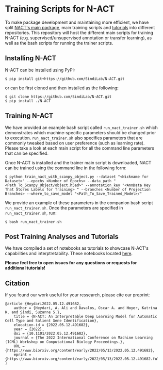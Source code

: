 # Training Scripts for N-ACT
To make package development and maintaining more efficient, we have split [NACT's main package](https://github.com/SindiLab/N-ACT), main training scripts and [tutorials](https://github.com/SindiLab/Tutorials/tree/main/N-ACT) into different repositories. This repository will host the different main scripts for training N-ACT (e.g. supervised/unsupervised annotation or transfer learning), as well as the bash scripts for running the trainer scripts.

## Installing N-ACT
N-ACT can be installed using PyPI:
```
$ pip install git+https://github.com/SindiLab/N-ACT.git
```
or can be first cloned and then installed as the following:
```
$ git clone https://github.com/SindiLab/N-ACT.git
$ pip install ./N-ACT
```

## Training N-ACT
We have provided an example bash script called `run_nact_trainer.sh` which demonstrates which machine-specific parameters should be changed prior to execution. `run_nact_trainer.sh` also specifies parameters that are commonly tweaked based on user preference (such as learning rate). Please take a look at each main script for all the command line parameters that can be specified.

Once N-ACT is installed and the trainer main script is downloaded, NACT can be trained using the command line in the following form:
```
$ python train_nact_with_scanpy_object.py --dataset "<Nickname for Dataset>" --epochs <Number of Epochs> --data_path "<Path_To_Scanpy_Object/object.h5ad>" --annotation_key "<AnnData Key That Stores Labels for Training> " --branches <Number of Projection Branches> --where_to_save_model "<Path_To_Save_Trained_Model>/"
```
We provide an example of these parameters in the companion bash script `run_nact_trainer.sh`. Once the parameters are specified in `run_nact_trainer.sh`, run:
```
$ bash run_nact_trainer.sh
```
## Post Training Analyses and Tutorials
We have compiled a set of notebooks as tutorials to showcase N-ACT's capabilities and interptretability. These notebooks located [here](https://github.com/SindiLab/Tutorials/tree/main/N-ACT).

**Please feel free to open issues for any questions or requests for additional tutorials!**

## Citation
If you found our work useful for your ressearch, please cite our preprint:
```
@article {Heydari2022.05.12.491682,
	author = {Heydari, A. Ali and Davalos, Oscar A. and Hoyer, Katrina K. and Sindi, Suzanne S.},
	title = {N-ACT: An Interpretable Deep Learning Model for Automatic Cell Type and Salient Gene Identification},
	elocation-id = {2022.05.12.491682},
	year = {2022},
	doi = {10.1101/2022.05.12.491682},
	journal = {The 2022 International Conference on Machine Learning (ICML) Workshop on Computational Biology Proceedings.},
	URL = {https://www.biorxiv.org/content/early/2022/05/13/2022.05.12.491682},
	eprint = {https://www.biorxiv.org/content/early/2022/05/13/2022.05.12.491682.full.pdf},
}
```
